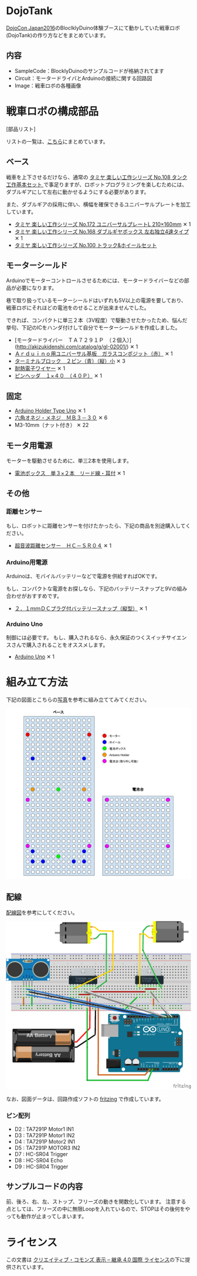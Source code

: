 # DojoTank
[DojoCon Japan2016](http://dojocon.coderdojo.jp/)のBloclklyDuino体験ブースにて動かしていた戦車ロボ(DojoTank)の作り方などをまとめています。

## 内容
- SampleCode：BlocklyDuinoのサンプルコードが格納されてます
- Circuit：モータードライバとArduinoの接続に関する回路図
- Image：戦車ロボの各種画像

# 戦車ロボの構成部品
[部品リスト]

リストの一覧は、[こちら](https://docs.google.com/spreadsheets/d/1GFMyF7QKVoaPNvtzkHuXjzPc7Tc-55D2XxNh2L3xb0M/edit?usp=sharing)にまとめています。

## ベース
戦車を上下させるだけなら、通常の [タミヤ 楽しい工作シリーズ No.108 タンク工作基本セット ](http://amzn.to/2cnUZjh) で事足りますが、ロボットプログラミングを楽しむためには、ダブルギアにして左右に動かせるようにする必要があります。

また、ダブルギアの採用に伴い、横幅を確保できるユニバーサルプレートを加工しています。

- [タミヤ 楽しい工作シリーズ No.172 ユニバーサルプレートL 210×160mm](http://amzn.to/2bK1uIy) ✕ 1
- [タミヤ 楽しい工作シリーズ No.168 ダブルギヤボックス 左右独立4速タイプ](http://amzn.to/2bKeBOK) ✕ 1
- [タミヤ 楽しい工作シリーズ No.100 トラック&ホイールセット ](http://amzn.to/2bKexi0)

## モーターシールド
Arduinoでモーターコントロールさせるためには、モータードライバーなどの部品が必要になります。

巷で取り扱っているモーターシールドはいずれも5V以上の電源を要しており、戦車ロボにそれほどの電池をのせることが出来ませんでした。

できれば、コンパクトに単三２本（3V程度）で駆動させたかったため、悩んだ挙句、下記のICをハンダ付けして自分でモーターシールドを作成しました。

- [モータードライバー　ＴＡ７２９１Ｐ　（２個入）] (http://akizukidenshi.com/catalog/g/gI-02001/)  ✕ 1
- [Ａｒｄｕｉｎｏ用ユニバーサル基板　ガラスコンポジット（赤）](http://akizukidenshi.com/catalog/g/gP-09624/) ✕ 1
- [ターミナルブロック　２ピン（青）（縦）小](http://akizukidenshi.com/catalog/g/gP-01306/) ✕ 3
- [耐熱電子ワイヤー](http://akizukidenshi.com/catalog/g/gP-10672/) ✕ 1
- [ピンヘッダ　１×４０　（４０Ｐ）](http://akizukidenshi.com/catalog/g/gC-00167/) ✕ 1

## 固定
- [Arduino Holder Type Uno](http://akizukidenshi.com/catalog/g/gP-09397/) ✕ 1
- [六角オネジ・メネジ　ＭＢ３－３０](http://akizukidenshi.com/catalog/g/gP-07322/) ✕ 6
- M3-10mm（ナット付き） ✕ 22

## モータ用電源
モーターを駆動させるために、単三2本を使用します。
- [電池ボックス　単３×２本　リード線・耳付](http://akizukidenshi.com/catalog/g/gP-02679/) ✕ 1

## その他
### 距離センサー
もし、ロボットに距離センサーを付けたかったら、下記の商品を別途購入してください。

- [超音波距離センサー　ＨＣ－ＳＲ０４](http://akizukidenshi.com/catalog/g/gM-11009/) ✕ 1

### Arduino用電源
Arduinoは、モバイルバッテリーなどで電源を供給すればOKです。

もし、コンパクトな電源をお探しなら、下記のバッテリースナップと9Vの組み合わせがおすすめです。

- [２．１ｍｍＤＣプラグ付バッテリースナップ（縦型）](http://akizukidenshi.com/catalog/g/gP-07356/) ✕ 1

### Arduino Uno
制御には必要です。
もし、購入されるなら、永久保証のつくスイッチサイエンスさんで購入されることをオススメします。

- [Arduino Uno](http://amzn.to/2bK1YOV) ✕ 1

# 組み立て方法
下記の図面とこちらの[写真](https://goo.gl/photos/RhmUzpuK7QpetXwV8)を参考に組み立ててみてください。

![組み立て図面](./Image/plate.png)

## 配線
[配線図](./Circuit/tamiya-robo.fzz)を参考にしてください。

![配膳図](./Image/circuit.png)

なお、図面データは、回路作成ソフトの [fritzing](http://fritzing.org/projects/) で作成しています。

### ピン配列
- D2 : TA7291P Motor1 IN1
- D3 : TA7291P Motor1 IN2
- D4 : TA7291P Motor2 IN1
- D5 : TA7291P MOTOR3 IN2
- D7 : HC-SR04 Trigger
- D8 : HC-SR04 Echo
- D9 : HC-SR04 Trigger
 
## サンプルコードの内容
前、後ろ、右、左、ストップ、フリーズの動きを関数化しています。
注意する点としては、フリーズの中に無限Loopを入れているので、STOPはその後何をやっても動作が止まってしまいます。

# ライセンス
この文書は [クリエイティブ・コモンズ 表示 – 継承 4.0 国際 ライセンス](https://creativecommons.org/licenses/by-sa/4.0/)の下に提供されています。